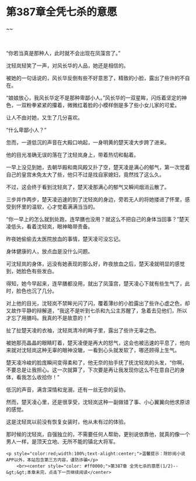 # 第387章全凭七杀的意愿
~~
    	    <p name="pagetop" href="javascript:void(0);" onclick="return false" style="line-height: 35px;padding: 10px;color: #333;"> </p><p>“你若当真是那种人，此时就不会出现在凤藻宫了。”</p><p>沈轻岚轻笑了一声，对风长华的人品，她还是相信的。</p><p>被她的一句话说的，风长华反倒有些不好意思了，精致的小脸，露出了些许的不自在。</p><p>“娘娘放心，我风长华定不是那种卑鄙小人。”风长华的一双星眸，闪烁着坚定的神色，一双粉拳紧紧的攥着，微微红着脸的小模样倒是多了些小女儿家的可爱。</p><p>让人不由对她，又生了几分喜欢。</p><p>“什么卑鄙小人？”</p><p>忽而，一道低沉的声音在大殿口响起，一身明黄的楚天凌大步跨了进来。</p><p>他的目光准确无误的落在了沈轻岚身上，带着热切和黏着。</p><p>一早上没见到她，去朝华殿和南风殿又扑了空，楚天凌是满心的郁气，第一次觉着自己的皇宫未免太大了些，他只不过是找自家媳妇，竟然找了这么久。</p><p>不过，这会终于看到沈轻岚了，楚天凌那满心的郁气又瞬间烟消云散了。</p><p>三步并作两步，楚天凌迅速的到了沈轻岚的身边，旁若无人的将她搂进了怀里，感受到怀里的温软，心才觉着满满当当的。</p><p>“你一早上的怎么就到处跑，连早膳也没用？就这么不把自己的身体当回事？”楚天凌低头，看着沈轻岚，眼神略带责备。</p><p>昨夜她偷偷去太医院放血的事情，楚天凌可没忘记。</p><p>身体健康的人，放点血是没什么问题。</p><p>可沈轻岚的身体，远没有她表现的那么好，昨夜放血之后，楚天凌就明显的感觉到，她脸色有些发白。</p><p>得知，她今早起来，连早膳都没用，就出了凤藻宫，楚天凌心下就有些生气了，此时，脸色也沉了几分。</p><p>对上他的目光，沈轻岚不禁眸光闪了闪，覆着薄纱的小脸露出了些许心虚之色，却又故作平静的辩解道，“我这不是听到七杀和九公主苏醒了，急着去见他们，所以才忘了用膳吗。我真的不是故意的！”</p><p>扯了扯楚天凌的衣袖，沈轻岚清冷的眸子里，露出了些许无辜之色。</p><p>被她那亮晶晶的眼睛盯着，楚天凌便是再大的怒气，这会也被迅速的平息了，他向来就对沈轻岚这种无辜的眼神没辙，一看到心头就发软了，哪还顾得上生气。</p><p>楚天凌冷峻的脸庞瞬间变得柔和了，他无奈的抬手抚了抚沈轻岚的头发，“你啊，不要总是让我担心。这一次就算了，下次要是再让我发现你这么不在意自己的身体，看我怎么收拾你！”</p><p>低沉的声音，满含深情和宠溺，还有一丝无奈的妥协。</p><p>然而，楚天凌心里，还是很享受，沈轻岚这种一副做错了事、小心翼翼向他求原谅的感觉。</p><p>这是沈轻岚以前没有恢复女装时，他从未有过的体验。</p><p>那时候的沈轻岚，自强独立的，不需要任何人帮助，更别说依靠他，就真的像一个男人一样，是顶天立地、无所不能的镇北大将军。</p>
    	
   	<p style="color:red;width:100%;text-alight:center;">温馨提示：除妙阅小说APP以外，本站包含第三方内容，谨防诈骗</p>
    	<br><center style="color: #ff0000;">第387章 全凭七杀的意愿(1/2)--&gt;&gt;本章未完，点击下一页继续阅读</center>
    	